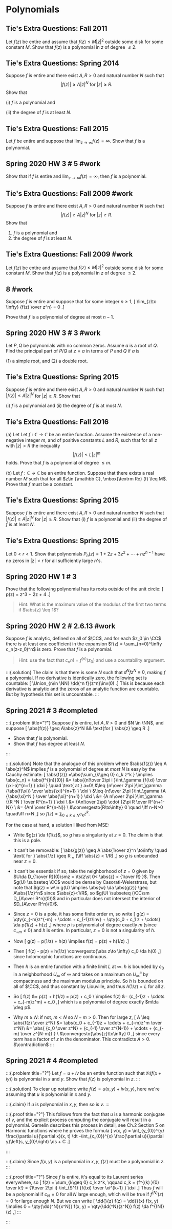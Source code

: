 # Polynomials

## Tie's Extra Questions: Fall 2011

Let $f(z)$ be entire and assume that $f(z) \leq M |z|^2$ outside some
disk for some constant $M$. Show that $f(z)$ is a polynomial in $z$ of degree $\leq 2$.

## Tie's Extra Questions: Spring 2014


Suppose $f$ is entire and there exist $A, R >0$ and natural number $N$ such that $$|f(z)| \geq A |z|^N\ \text{for}\ |z| \geq R.$$ Show
that 

(i) 
$f$ is a polynomial and 

(ii) 
the degree of $f$ is at least $N$.


## Tie's Extra Questions: Fall 2015


Let $f$ be entire and suppose that
$\lim_{z \rightarrow \infty} f(z) = \infty$. Show that $f$ is a polynomial.

## Spring 2020 HW 3 #  5 #work

Show that if $f$ is entire and $\lim_{z\to\infty}f(z) = \infty$, then
$f$ is a polynomial.

## Tie's Extra Questions: Fall 2009 #work
Suppose $f$ is entire and there exist $A, R >0$ and natural number
$N$ such that $$|f(z)| \geq A |z|^N\ \text{for}\ |z| \geq R.$$ Show
that

1. $f$ is a polynomial and
2. the degree of $f$ is at least $N$.

## Tie's Extra Questions: Fall 2009 #work

Let $f(z)$ be entire and assume that $f(z) \leq M |z|^2$ outside some disk for some constant $M$. Show that $f(z)$ is a polynomial in $z$ of
degree $\leq 2$.

## 8 #work

Suppose $f$ is entire and suppose that for some integer $n\geq 1$,
\[
\lim_{z\to \infty} {f(z) \over z^n} = 0
.\]

Prove that $f$ is a polynomial of degree at most $n-1$.

## Spring 2020 HW 3 #  3 #work

Let $P, Q$ be polynomials with no common zeros. Assume $a$ is a root of
$Q$.
Find the principal part of $P/Q$ at $z=a$ in terms of $P$ and $Q$ if $a$ is 

(1) a simple root, and 
(2) a double root.


## Tie's Extra Questions: Spring 2015


Suppose $f$ is entire and there exist $A, R >0$ and natural number $N$ such that $|f(z)| \leq A |z|^N$ for $|z| \geq R$. 
Show that 

(i) $f$ is a polynomial and 
(ii) the degree of $f$ is at most $N$.

## Tie's Extra Questions: Fall 2016


(a) 
Let Let $f:{\mathbb C}\rightarrow {\mathbb C}$ be an entire function. Assume the existence of a non-negative integer $m$, and of positive constants $L$ and $R$, such that for all $z$ with $|z|>R$ the inequality $$|f(z)| \leq L |z|^m$$ holds. 
Prove that $f$ is a polynomial of degree $\leq m$.

(b) 
Let $f:{\mathbb C}\rightarrow {\mathbb C}$ be an entire function. Suppose that there exists a real number $M$ such that for all $z\in {\mathbb C}, \mbox{\textrm Re} (f) \leq M$.
Prove that $f$ must be a constant.


## Tie's Extra Questions: Spring 2015

Suppose $f$ is entire and there exist $A, R >0$ and natural number
$N$ such that $|f(z)| \geq A |z|^N$ for $|z| \geq R$. Show that (i)
$f$ is a polynomial and (ii) the degree of $f$ is at least $N$.

## Tie's Extra Questions: Spring 2015


Let $0<r<1$. Show that polynomials
$P_n(z)  = 1 + 2z + 3 z^2 + \cdots + n z^{n-1}$ have no zeros in
$|z|<r$ for all sufficiently large $n$'s.

## Spring 2020 HW 1 # 3
Prove that the following polynomial has its roots outside of the unit circle:
\[
p(z) = z^3 + 2z + 4
.\]

> Hint: What is the maximum value of the modulus of the first two terms if $\abs{z} \leq 1$?

## Spring 2020 HW 2 #  2.6.13 #work

Suppose $f$ is analytic, defined on all of $\CC$, and for each $z_0 \in \CC$ there is at least one coefficient in the expansion $f(z) = \sum_{n=0}^\infty c_n(z-z_0)^n$ is zero.
Prove that $f$ is a polynomial.

> Hint: use the fact that $c_n n! = f^{(n)}(z_0)$ and use a countability argument.


:::{.solution}
The claim is that there is some $N$ such that $\dd{^N f}{z^N} \equiv 0$, making $f$ a polynomial.
If no derivative is identically zero, the following set is countable:
\[
\Union_{n\in \NN} \dd{^n f}{z^n}\inv(0)
.\]
This is because each derivative is analytic and the zeros of an analytic function are countable.
But by hypothesis this set is uncountable.
:::

## Spring 2021 # 3 #completed

:::{.problem title="?"}
Suppose $f$ is entire, let $A, R> 0$ and $N \in \NN$, and suppose
\[
\abs{f(z)} \geq A\abs{z}^N && \text{for } \abs{z} \geq R
.\]

- Show that $f$ is polynomial.
- Show that $f$ has degree at least $N$.

:::

:::{.solution}
Note that the analogue of this problem where $\abs{f(z)} \leq A \abs{z}^N$ implies $f$ is a polynomial of degree at *most* $N$ is easy by the Cauchy estimate:
\[
\abs{f(z)} =\abs{\sum_{k\geq 0} c_k z^k } \implies 
\abs{c_n} = \abs{f^{(n)}(0)} 
&= \abs{{n!\over 2\pi i }\int_\gamma {f(\xi) \over (\xi-a)^{n+1} } \dxi } \quad \text{ at } a=0\\
&\leq {n!\over 2\pi }\int_\gamma {\abs{f(\xi)} \over \abs{\xi}^{n+1} } \dxi \\
&\leq {n!\over 2\pi }\int_\gamma {A {\abs{\xi}^N } \over \abs{\xi}^{n+1} } \dxi \\
&= {A n!\over 2\pi }\int_\gamma {{R ^N } \over R^{n+1} } \dxi \\
&= {An!\over 2\pi} \cdot {2\pi R \over R^{n+1-N}} \\
&= {An! \over R^{n-N}} \\
&\convergesto{R\to\infty} 0 \quad \iff n-N>0 \quad\iff n>N
,\]
so $f(z) = \sum_{0\leq k\leq N} c_k z^k$.

For the case at hand, a solution I liked from MSE:

- Write $g(z) \da f(1/z)$, so $g$ has a singularity at $z=0$.
  The claim is that this is a pole.

- It can't be removable: 
\[
\abs{g(z)} \geq A \abs{1\over z}^n \to\infty
\quad \text{ for }
\abs{1/z} \geq R \,\, (\iff \abs{z} < 1/R)
,\]
so $g$ is unbounded near $z=0$.
- It can't be essential: if so, take the neighborhood of $z=0$ given by $U\da D_{1\over R}(0)\smz = \ts{z\st 0< \abs{z} < {1\over R} }$.
Then $g(U) \subseteq \CC$ would be dense by Casorati-Weierstrass, but note that $g(z) = w\in g(U) \implies \abs{w} \da \abs{g(z)} \geq A\abs{1/z}^n$ since $\abs{z}<1/R$, so $g(U) \subseteq (\CC\sm D_{A\over R^n}(0))$ and in particular does not intersect the interior of $D_{A\over R^n}(0)$.

- Since $z=0$ is a pole, it has some finite order $m$, so write
\[
g(z) = \qty{c_{-m}z^{-m} + \cdots + c_{-1}z\inv} + \qty{c_0 + c_1 z + \cdots} \da p(1/z) + h(z)
,\]
where $p$ is polynomial of degree exactly $m$ (since $c_{-m} \neq 0$) and $h$ is entire.
In particular, $z=0$ is not a singularity of $h$.

- Now
\[
g(z) = p(1/z) + h(z) \implies f(z) = p(z) + h(1/z)
.\]

- Then
\[
f(z) - p(z) = h(1/z) \convergesto{\abs z\to \infty} c_0 \da h(0)
,\]
since holomorphic functions are continuous.

- Then $h$ is an entire function with a finite limit $L$ at $\infty$.
$h$ is bounded by $c_0$ in a neighborhood $U_\infty$ of $\infty$ and takes on a maximum on $U_\infty^c$ by compactness and the maximum modulus principle.
So $h$ is bounded on all of $\CC$, and thus constant by Liouville, and thus $h(1/z) = L$ for all $z$.

- So 
\[
f(z) &= p(z) + h(1/z) = p(z) + c_0 \\
\implies f(z) &= (c_{-1}z + \cdots + c_{-m}z^m) + c_0
,\]
which is a polynomial of degree exactly $m\da \deg p$.
- Why $m \geq N$: if not, $m<N$ so $N-m > 0$.
Then for large $z$,
\[
A \leq \abs{f(z) \over z^N} 
&= \abs{c_0 + c_{-1}z + \cdots + c_{-m}z^m \over z^N}\\
&= \abs{ {c_0 \over z^N} + {c_{-1} \over z^{N-1}} + \cdots + {c_{-m} \over z^{N-m}} } \\
&\convergesto{\abs{z}\to\infty} 0
,\]
since every term has a factor of $z$ in the denominator.
This contradicts $A>0$. $\contradiction$
:::



## Spring 2021 # 4 #completed

:::{.problem title="?"}
Let $f = u + iv$ be an entire function such that $\Re(f(x+iy))$ is polynomial in $x$ and $y$.
Show that $f(z)$ is polynomial in $z$.
:::

:::{.solution}
To clear up notation: write $f(z) = u(x, y) + iv(x, y)$, here we're assuming that $u$ is polynomial in $x$ and $y$.

:::{.claim}
If $u$ is polynomial in $x,y$, then so is $v$.
:::

:::{.proof title="?"}
This follows from the fact that $u$ is a harmonic conjugate of $v$, and the explicit process computing the conjugate will result in a polynomial.
Gamelin describes this process in detail, see Ch.2 Section 5 on Harmonic functions where he proves the formula
\[
v(x, y)
= \int_{y_{0}}^{y} \frac{\partial u}{\partial x}(x, t) \dt 
-\int_{x_{0}}^{x} \frac{\partial u}{\partial y}\left(s, y_{0}\right) \ds + C 
.\]

:::

:::{.claim}
Since $f(x, y)$ is a polynomial in $x, y$, $f(z)$ must be a polynomial in $z$.
:::

:::{.proof title="?"}
Since $f$ is entire, it's equal to its Laurent series everywhere, so
\[
f(z) = \sum_{k\geq 0} c_k z^k, \qquad c_k = {f^{(k) }(0) \over k!} = {1\over 2\pi i} \int_{S^1} {f(\xi) \over \xi^{k+1} } \dxi
.\]
Thus $f$ will be a polynomial if $c_{N} = 0$ for all $N$ large enough, which will be true if $f^{(N)}(z) = 0$ for large enough $N$.
But we can write
\[
\dd{}{z} f(z) = \dd{}{x} f(x, y)
\implies
0 = \qty{\dd{^N}{x^N}} f(x, y) = \qty{\dd{^N}{z^N}} f(z) \da f^{(N)}(z)
,\]
:::

:::


